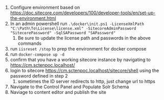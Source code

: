 1. Configure environment based on https://doc.sitecore.com/developers/100/developer-tools/en/set-up-the-environment.html
2. In an admin powershell run `.\docker\init.ps1 -LicenseXmlPath "C:\Path\To\License\license.xml" -SitecoreAdminPassword "SitecorePassword" -SqlSAPassword "SAPassword"`
   1. Be sure to update the license path and passwords in the above commands
3. run `iisreset /stop` to prep the environment for docker compose
4. run `docker-compose up -d`
5. confirm that you have a working sitecore instance by navigating to https://cm.sctenpoc.localhost/
6. login to sitecore https://cm.sctenpoc.localhost/sitecore/shell using the password defined in step 2
   1. sometimes the ID server redirects to http, just change url to https
7. Navigate to the Control Panel and Populate Solr Schema
8. Naviage to content editor and publish the site